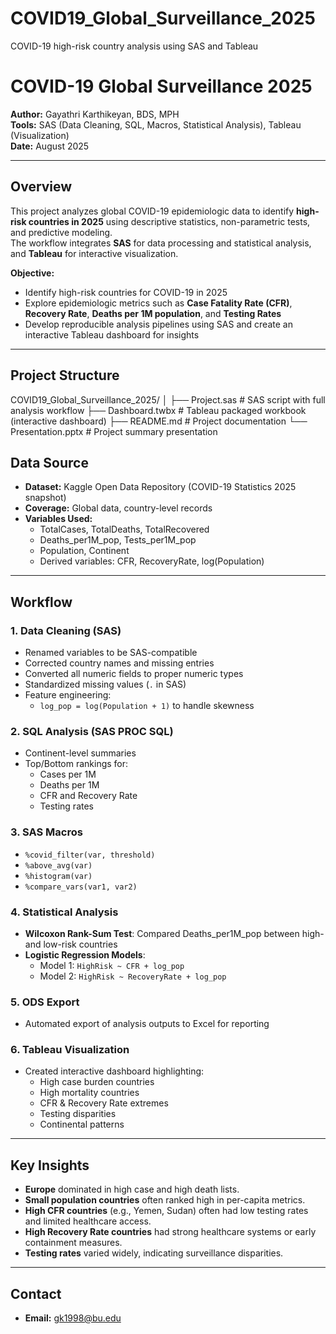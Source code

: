 # COVID19_Global_Surveillance_2025
COVID-19 high-risk country analysis using SAS and Tableau
# COVID-19 Global Surveillance 2025

**Author:** Gayathri Karthikeyan, BDS, MPH  
**Tools:** SAS (Data Cleaning, SQL, Macros, Statistical Analysis), Tableau (Visualization)  
**Date:** August 2025  

---

##  Overview
This project analyzes global COVID-19 epidemiologic data to identify **high-risk countries in 2025** using descriptive statistics, non-parametric tests, and predictive modeling.  
The workflow integrates **SAS** for data processing and statistical analysis, and **Tableau** for interactive visualization.

**Objective:**  
- Identify high-risk countries for COVID-19 in 2025  
- Explore epidemiologic metrics such as **Case Fatality Rate (CFR)**, **Recovery Rate**, **Deaths per 1M population**, and **Testing Rates**  
- Develop reproducible analysis pipelines using SAS and create an interactive Tableau dashboard for insights

---

##  Project Structure
COVID19_Global_Surveillance_2025/
│
├── Project.sas # SAS script with full analysis workflow
├── Dashboard.twbx # Tableau packaged workbook (interactive dashboard)
├── README.md # Project documentation
└── Presentation.pptx # Project summary presentation


## Data Source
- **Dataset:** Kaggle Open Data Repository (COVID-19 Statistics 2025 snapshot)  
- **Coverage:** Global data, country-level records  
- **Variables Used:**
  - TotalCases, TotalDeaths, TotalRecovered
  - Deaths_per1M_pop, Tests_per1M_pop
  - Population, Continent
  - Derived variables: CFR, RecoveryRate, log(Population)

---

##  Workflow
### 1. Data Cleaning (SAS)
- Renamed variables to be SAS-compatible
- Corrected country names and missing entries
- Converted all numeric fields to proper numeric types
- Standardized missing values (`.` in SAS)
- Feature engineering:
  - `log_pop = log(Population + 1)` to handle skewness

### 2. SQL Analysis (SAS PROC SQL)
- Continent-level summaries
- Top/Bottom rankings for:
  - Cases per 1M
  - Deaths per 1M
  - CFR and Recovery Rate
  - Testing rates

### 3. SAS Macros
- `%covid_filter(var, threshold)`
- `%above_avg(var)`
- `%histogram(var)`
- `%compare_vars(var1, var2)`

### 4. Statistical Analysis
- **Wilcoxon Rank-Sum Test**: Compared Deaths_per1M_pop between high- and low-risk countries  
- **Logistic Regression Models**:
  - Model 1: `HighRisk ~ CFR + log_pop`
  - Model 2: `HighRisk ~ RecoveryRate + log_pop`

### 5. ODS Export
- Automated export of analysis outputs to Excel for reporting

### 6. Tableau Visualization
- Created interactive dashboard highlighting:
  - High case burden countries
  - High mortality countries
  - CFR & Recovery Rate extremes
  - Testing disparities
  - Continental patterns

---

## Key Insights
- **Europe** dominated in high case and high death lists.
- **Small population countries** often ranked high in per-capita metrics.
- **High CFR countries** (e.g., Yemen, Sudan) often had low testing rates and limited healthcare access.
- **High Recovery Rate countries** had strong healthcare systems or early containment measures.
- **Testing rates** varied widely, indicating surveillance disparities.

---

##  Contact
- **Email:** gk1998@bu.edu  

